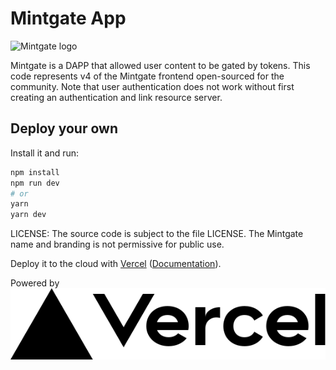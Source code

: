 # Mintgate App

![Mintgate logo](https://pbs.twimg.com/profile_images/1593235690523070466/5wuAw7jw_400x400.jpg)

Mintgate is a DAPP that allowed user content to be gated by tokens. This code represents v4 of the Mintgate frontend open-sourced for the community. Note that user authentication does not work without first creating an authentication and link resource server.

## Deploy your own

Install it and run:

```bash
npm install
npm run dev
# or
yarn
yarn dev
```

LICENSE: The source code is subject to the file LICENSE. The Mintgate name and branding is not permissive for public use.

Deploy it to the cloud with [Vercel](https://vercel.com/import?filter=next.js&utm_source=github&utm_medium=readme&utm_campaign=next-example) ([Documentation](https://nextjs.org/docs/deployment)).

Powered by [![Image](public/vercel.svg)](https://vercel.com/?utm_source=dfame&utm_campaign=oss)
